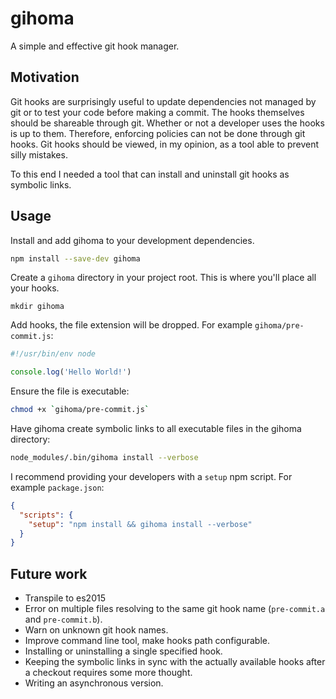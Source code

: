 # gihoma

A simple and effective git hook manager.

## Motivation

Git hooks are surprisingly useful to update dependencies not managed by git or to test your code before making a commit. The hooks themselves should be shareable through git. Whether or not a developer uses the hooks is up to them. Therefore, enforcing policies can not be done through git hooks. Git hooks should be viewed, in my opinion, as a tool able to prevent silly mistakes.

To this end I needed a tool that can install and uninstall git hooks as symbolic links.

## Usage

Install and add gihoma to your development dependencies.

```bash
npm install --save-dev gihoma
```

Create a `gihoma` directory in your project root. This is where you'll place all your hooks.

```
mkdir gihoma
```

Add hooks, the file extension will be dropped. For example `gihoma/pre-commit.js`:

```js
#!/usr/bin/env node

console.log('Hello World!')
```

Ensure the file is executable:

```bash
chmod +x `gihoma/pre-commit.js`
```

Have gihoma create symbolic links to all executable files in the gihoma directory:

```bash
node_modules/.bin/gihoma install --verbose
```

I recommend providing your developers with a `setup` npm script. For example `package.json`:

```json
{
  "scripts": {
    "setup": "npm install && gihoma install --verbose"
  }
}
```

## Future work

 * Transpile to es2015
 * Error on multiple files resolving to the same git hook name (`pre-commit.a` and `pre-commit.b`).
 * Warn on unknown git hook names.
 * Improve command line tool, make hooks path configurable.
 * Installing or uninstalling a single specified hook.
 * Keeping the symbolic links in sync with the actually available hooks after a checkout requires some more thought.
 * Writing an asynchronous version.
